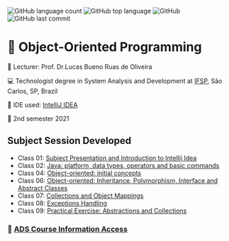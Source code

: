 ![GitHub language count](https://img.shields.io/github/languages/count/souzafcharles/Object-Oriented-Programming)
![GitHub top language](https://img.shields.io/github/languages/top/souzafcharles/Object-Oriented-Programming)
![GitHub](https://img.shields.io/github/license/souzafcharles/Object-Oriented-Programming)
![GitHub last commit](https://img.shields.io/github/last-commit/souzafcharles/Object-Oriented-Programming)


# :symbols: Object-Oriented Programming

:triangular_flag_on_post: Lecturer: Prof. Dr.Lucas Bueno Ruas de Oliveira

:computer: Technologist degree in System Analysis and Development at [IFSP](https://www.ifsp.edu.br/), São Carlos, SP, Brazil

:ticket: IDE used: [IntelliJ IDEA](https://www.jetbrains.com/pt-br/idea/)

:calendar: 2nd semester 2021

## Subject Session Developed

- Class 01: [Subject Presentation and Introduction to Intellij Idea](https://github.com/souzafcharles/Object-Oriented-Programming/tree/master/Class01)
- Class 02: [Java: platform, data types, operators and basic commands](https://github.com/souzafcharles/Object-Oriented-Programming/tree/master/Class02)
- Class 04: [Object-oriented: initial concepts](https://github.com/souzafcharles/Object-Oriented-Programming/tree/master/Class04)
- Class 06: [Object-oriented: Inheritance, Polymorphism, Interface and Abstract Classes](https://github.com/souzafcharles/Object-Oriented-Programming/tree/master/Class06)
- Class 07: [Collections and Object Mappings](https://github.com/souzafcharles/Object-Oriented-Programming/tree/master/Class07)
- Class 08: [Exceptions Handling](https://github.com/souzafcharles/Object-Oriented-Programming/tree/master/Class08)
- Class 09: [Practical Exercise: Abstractions and Collections](https://github.com/souzafcharles/Object-Oriented-Programming/tree/master/Class09)



### :link: [ADS Course Information Access](https://scl.ifsp.edu.br/index.php/cursos.html?id=116:ads&catid=61)
